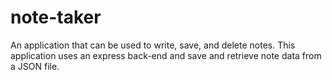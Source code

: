 # note-taker
An application that can be used to write, save, and delete notes. This application uses an express back-end and save and retrieve note data from a JSON file.
